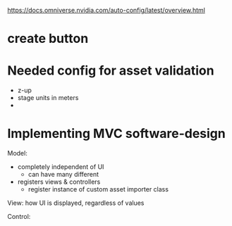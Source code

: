 https://docs.omniverse.nvidia.com/auto-config/latest/overview.html

# create button
# Needed config for asset validation
- z-up
- stage units in meters
- 


# Implementing MVC software-design

Model:
- completely independent of UI
    - can have many different 
- registers views & controllers
    - register instance of custom asset importer class


View: how UI is displayed, regardless of values



Control: